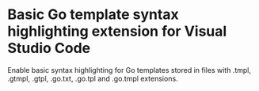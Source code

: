 # Basic Go template syntax highlighting extension for Visual Studio Code

Enable basic syntax highlighting for Go templates stored in files with .tmpl, .gtmpl, .gtpl, .go.txt, .go.tpl and .go.tmpl extensions.

